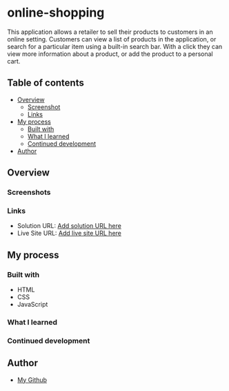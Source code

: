 # online-shopping

This application allows a retailer to sell their products to customers in an online setting. Customers can view a list of products in the application, or search for a particular item using a built-in search bar. With a click they can view more information about a product, or add the product to a personal cart.

## Table of contents

- [Overview](#overview)
  - [Screenshot](#screenshot)
  - [Links](#links)
- [My process](#my-process)
  - [Built with](#built-with)
  - [What I learned](#what-i-learned)
  - [Continued development](#continued-development)
- [Author](#author)

## Overview

### Screenshots


### Links

- Solution URL: [Add solution URL here](https://github.com/micamash/online-shopping)
- Live Site URL: [Add live site URL here](https://micamash.github.io/online-shopping/)

## My process

### Built with

- HTML
- CSS
- JavaScript

### What I learned


### Continued development


## Author

- [My Github](https://github.com/micamash/)
